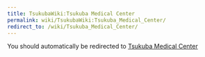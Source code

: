 ```yaml
---
title: TsukubaWiki:Tsukuba Medical Center
permalink: wiki/TsukubaWiki:Tsukuba_Medical_Center/
redirect_to: /wiki/Tsukuba_Medical_Center/
---
```


You should automatically be redirected to [Tsukuba Medical Center](/wiki/Tsukuba_Medical_Center/)

